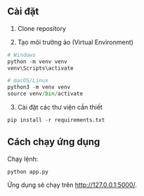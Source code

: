 ## Cài đặt
1. Clone repository

2. Tạo môi trường ảo (Virtual Environment)
```python
# Windows
python -m venv venv
venv\Scripts\activate

# macOS/Linux
python3 -m venv venv
source venv/bin/activate
```
3. Cài đặt các thư viện cần thiết
```python
pip install -r requirements.txt
```

## Cách chạy ứng dụng
Chạy lệnh:
```
python app.py
```

Ứng dụng sẽ chạy trên http://127.0.0.1:5000/.
